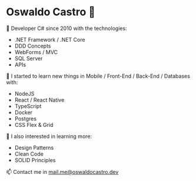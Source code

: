 # Oswaldo Castro 👋

🔭 Developer C# since 2010 with the technologies:

- .NET Framework / .NET Core
- DDD Concepts
- WebForms / MVC
- SQL Server
- APIs

🌱 I started to learn new things in Mobile / Front-End / Back-End / Databases with:

- NodeJS
- React / React Native
- TypeScript
- Docker
- Postgres
- CSS Flex & Grid

🤔 I also interested in learning more:

- Design Patterns
- Clean Code
- SOLID Principles

📫 Contact me in mail.me@oswaldocastro.dev

<!--
**tuf-code/tuf-code** is a ✨ _special_ ✨ repository because its `README.md` (this file) appears on your GitHub profile.

Here are some ideas to get you started:

- 🔭 I’m currently working on ...
- 🌱 I’m currently learning ...
- 👯 I’m looking to collaborate on ...
- 🤔 I’m looking for help with ...
- 💬 Ask me about ...
- 📫 How to reach me: ...
- 😄 Pronouns: ...
- ⚡ Fun fact: ...
-->
